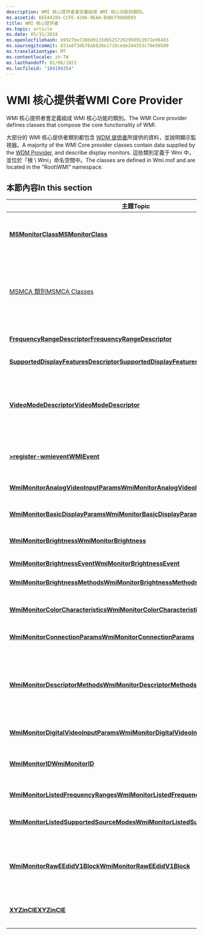 ```yaml
---
description: WMI 核心提供者會定義組成 WMI 核心功能的類別。
ms.assetid: 6EEA4284-CCFE-4206-9EAA-B4BCF988DE03
title: WMI 核心提供者
ms.topic: article
ms.date: 05/31/2018
ms.openlocfilehash: b9927be7208d9133d65257292950913972e96483
ms.sourcegitcommit: 831e8f3db78ab820e1710cede244553c70e50500
ms.translationtype: MT
ms.contentlocale: zh-TW
ms.lasthandoff: 01/08/2021
ms.locfileid: "104194354"
---
```

# <a name="wmi-core-provider"></a><span data-ttu-id="7d143-103">WMI 核心提供者</span><span class="sxs-lookup"><span data-stu-id="7d143-103">WMI Core Provider</span></span>

<span data-ttu-id="7d143-104">WMI 核心提供者會定義組成 WMI 核心功能的類別。</span><span class="sxs-lookup"><span data-stu-id="7d143-104">The WMI Core provider defines classes that compose the core functionality of WMI.</span></span>

<span data-ttu-id="7d143-105">大部分的 WMI 核心提供者類別都包含 [WDM 提供者](wdm-provider.md)所提供的資料，並說明顯示監視器。</span><span class="sxs-lookup"><span data-stu-id="7d143-105">A majority of the WMI Core provider classes contain data supplied by the [WDM Provider](wdm-provider.md), and describe display monitors.</span></span> <span data-ttu-id="7d143-106">這些類別定義于 Wmi 中，並位於「根 \\ Wmi」命名空間中。</span><span class="sxs-lookup"><span data-stu-id="7d143-106">The classes are defined in Wmi.mof and are located in the "Root\\WMI" namespace.</span></span>

## <a name="in-this-section"></a><span data-ttu-id="7d143-107">本節內容</span><span class="sxs-lookup"><span data-stu-id="7d143-107">In this section</span></span>



| <span data-ttu-id="7d143-108">主題</span><span class="sxs-lookup"><span data-stu-id="7d143-108">Topic</span></span>                                                                                           | <span data-ttu-id="7d143-109">描述</span><span class="sxs-lookup"><span data-stu-id="7d143-109">Description</span></span>                                                                                                                                                                                                                    |
|-------------------------------------------------------------------------------------------------|--------------------------------------------------------------------------------------------------------------------------------------------------------------------------------------------------------------------------------|
| [<span data-ttu-id="7d143-110">**MSMonitorClass**</span><span class="sxs-lookup"><span data-stu-id="7d143-110">**MSMonitorClass**</span></span>](msmonitorclass.md)<br/>                                             | <span data-ttu-id="7d143-111">是抽象的 WMI 基類。</span><span class="sxs-lookup"><span data-stu-id="7d143-111">is an abstract WMI base class.</span></span> <span data-ttu-id="7d143-112">描述影片顯示監視器的類別會繼承自這個 [**MSMonitorClass**](msmonitorclass.md)。</span><span class="sxs-lookup"><span data-stu-id="7d143-112">The classes that describe video display monitors inherit from this [**MSMonitorClass**](msmonitorclass.md).</span></span><br/>                                                                         |
| [<span data-ttu-id="7d143-113">MSMCA 類別</span><span class="sxs-lookup"><span data-stu-id="7d143-113">MSMCA Classes</span></span>](msmca-classes.md)<br/>                                                   | <span data-ttu-id="7d143-114">公開機器檢查架構 (MCA) 的一組 WMI 類別。</span><span class="sxs-lookup"><span data-stu-id="7d143-114">a set of WMI classes that expose the Machine Check Architecture (MCA).</span></span> <span data-ttu-id="7d143-115">系統抽象層 (SAL) 提供 MSMCA 類別中報告的所有事件。</span><span class="sxs-lookup"><span data-stu-id="7d143-115">The System Abstraction Layer (SAL) provides all events reported in the MSMCA class.</span></span> <span data-ttu-id="7d143-116">Intel Corporation 開發和擁有 MCA。</span><span class="sxs-lookup"><span data-stu-id="7d143-116">The Intel Corporation develops and owns the MCA.</span></span><br/>         |
| [<span data-ttu-id="7d143-117">**FrequencyRangeDescriptor**</span><span class="sxs-lookup"><span data-stu-id="7d143-117">**FrequencyRangeDescriptor**</span></span>](frequencyrangedescriptor.md)<br/>                         | <span data-ttu-id="7d143-118">表示支援之頻率範圍特性的容器。</span><span class="sxs-lookup"><span data-stu-id="7d143-118">represents a container for characteristics of a supported frequency range.</span></span><br/>                                                                                                                                          |
| [<span data-ttu-id="7d143-119">**SupportedDisplayFeaturesDescriptor**</span><span class="sxs-lookup"><span data-stu-id="7d143-119">**SupportedDisplayFeaturesDescriptor**</span></span>](supporteddisplayfeaturesdescriptor.md)<br/>     | <span data-ttu-id="7d143-120">代表受支援的監視器顯示功能。</span><span class="sxs-lookup"><span data-stu-id="7d143-120">represents the supported display features of the monitor.</span></span><br/>                                                                                                                                                           |
| [<span data-ttu-id="7d143-121">**VideoModeDescriptor**</span><span class="sxs-lookup"><span data-stu-id="7d143-121">**VideoModeDescriptor**</span></span>](videomodedescriptor.md)<br/>                                   | <span data-ttu-id="7d143-122">包含 [**WmiMonitorListedSupportedSourceModes**](wmimonitorlistedsupportedsourcemodes.md)類別中 **MonitorSourceModes** 陣列的模式描述項元素。</span><span class="sxs-lookup"><span data-stu-id="7d143-122">contains mode descriptor elements for the **MonitorSourceModes** array in the [**WmiMonitorListedSupportedSourceModes**](wmimonitorlistedsupportedsourcemodes.md) class.</span></span><br/>                                           |
| [<span data-ttu-id="7d143-123">**>register-wmievent**</span><span class="sxs-lookup"><span data-stu-id="7d143-123">**WMIEvent**</span></span>](wmievent.md)<br/>                                                         | <span data-ttu-id="7d143-124">[**>register-wmievent**](wmievent.md)類別是衍生所有 WMI 事件類別的基類。</span><span class="sxs-lookup"><span data-stu-id="7d143-124">The [**WMIEvent**](wmievent.md) class is a base class from which all WMI event classes are derived.</span></span><br/>                                                                                                                |
| [<span data-ttu-id="7d143-125">**WmiMonitorAnalogVideoInputParams**</span><span class="sxs-lookup"><span data-stu-id="7d143-125">**WmiMonitorAnalogVideoInputParams**</span></span>](wmimonitoranalogvideoinputparams.md)<br/>         | <span data-ttu-id="7d143-126">代表電腦監視器的類比影片輸入參數。</span><span class="sxs-lookup"><span data-stu-id="7d143-126">represents the analog video input parameters of a computer monitor.</span></span><br/>                                                                                                                                                 |
| [<span data-ttu-id="7d143-127">**WmiMonitorBasicDisplayParams**</span><span class="sxs-lookup"><span data-stu-id="7d143-127">**WmiMonitorBasicDisplayParams**</span></span>](wmimonitorbasicdisplayparams.md)<br/>                 | <span data-ttu-id="7d143-128">代表電腦監視器的基本顯示功能。</span><span class="sxs-lookup"><span data-stu-id="7d143-128">represents the basic display features of a computer monitor.</span></span><br/>                                                                                                                                                        |
| [<span data-ttu-id="7d143-129">**WmiMonitorBrightness**</span><span class="sxs-lookup"><span data-stu-id="7d143-129">**WmiMonitorBrightness**</span></span>](wmimonitorbrightness.md)<br/>                                 | <span data-ttu-id="7d143-130">代表電腦監視器的亮度參數。</span><span class="sxs-lookup"><span data-stu-id="7d143-130">represents the brightness parameters of a computer monitor.</span></span><br/>                                                                                                                                                         |
| [<span data-ttu-id="7d143-131">**WmiMonitorBrightnessEvent**</span><span class="sxs-lookup"><span data-stu-id="7d143-131">**WmiMonitorBrightnessEvent**</span></span>](wmimonitorbrightnessevent.md)<br/>                       | <span data-ttu-id="7d143-132">代表監視的亮度變更。</span><span class="sxs-lookup"><span data-stu-id="7d143-132">represents a change in the brightness of a monitor.</span></span><br/>                                                                                                                                                                 |
| [<span data-ttu-id="7d143-133">**WmiMonitorBrightnessMethods**</span><span class="sxs-lookup"><span data-stu-id="7d143-133">**WmiMonitorBrightnessMethods**</span></span>](wmimonitorbrightnessmethods.md)<br/>                   | <span data-ttu-id="7d143-134">包含管理監視亮度的方法。</span><span class="sxs-lookup"><span data-stu-id="7d143-134">contains methods that manage monitor brightness.</span></span><br/>                                                                                                                                                                    |
| [<span data-ttu-id="7d143-135">**WmiMonitorColorCharacteristics**</span><span class="sxs-lookup"><span data-stu-id="7d143-135">**WmiMonitorColorCharacteristics**</span></span>](wmimonitorcolorcharacteristics.md)<br/>             | <span data-ttu-id="7d143-136">代表 CIE 的國際委員會 (電腦監視器的) 色彩特性。</span><span class="sxs-lookup"><span data-stu-id="7d143-136">represents the International Commission on Illumination (CIE) color characteristics of a computer monitor.</span></span><br/>                                                                                                          |
| [<span data-ttu-id="7d143-137">**WmiMonitorConnectionParams**</span><span class="sxs-lookup"><span data-stu-id="7d143-137">**WmiMonitorConnectionParams**</span></span>](wmimonitorconnectionparams.md)<br/>                     | <span data-ttu-id="7d143-138">包含監視器的連線類型。</span><span class="sxs-lookup"><span data-stu-id="7d143-138">contains the connection type of the monitor.</span></span><br/>                                                                                                                                                                        |
| [<span data-ttu-id="7d143-139">**WmiMonitorDescriptorMethods**</span><span class="sxs-lookup"><span data-stu-id="7d143-139">**WmiMonitorDescriptorMethods**</span></span>](wmimonitordescriptormethods.md)<br/>                   | <span data-ttu-id="7d143-140">包含的方法可取得視頻電子產品標準關聯之影片輸入定義的原始內容 (VESA) 增強的擴充顯示器識別資料 (E-EDID) 1.x 標準128位元組資料區塊。</span><span class="sxs-lookup"><span data-stu-id="7d143-140">contains methods that obtain the raw content of Video Input Definition of Video Electronics Standard Association (VESA) Enhanced Extended Display Identification Data (E-EDID) v.1.x standard 128-byte data blocks.</span></span><br/> |
| [<span data-ttu-id="7d143-141">**WmiMonitorDigitalVideoInputParams**</span><span class="sxs-lookup"><span data-stu-id="7d143-141">**WmiMonitorDigitalVideoInputParams**</span></span>](wmimonitordigitalvideoinputparams.md)<br/>       | <span data-ttu-id="7d143-142">代表數位視訊的輸入參數。</span><span class="sxs-lookup"><span data-stu-id="7d143-142">represents input parameters for digital video.</span></span><br/>                                                                                                                                                                      |
| [<span data-ttu-id="7d143-143">**WmiMonitorID**</span><span class="sxs-lookup"><span data-stu-id="7d143-143">**WmiMonitorID**</span></span>](wmimonitorid.md)<br/>                                                 | <span data-ttu-id="7d143-144">代表影片監視器的識別資訊，例如製造商名稱、製造年份或序號。</span><span class="sxs-lookup"><span data-stu-id="7d143-144">represents the identifying information about a video monitor, such as manufacturer name, year of manufacture, or serial number.</span></span><br/>                                                                                     |
| [<span data-ttu-id="7d143-145">**WmiMonitorListedFrequencyRanges**</span><span class="sxs-lookup"><span data-stu-id="7d143-145">**WmiMonitorListedFrequencyRanges**</span></span>](wmimonitorlistedfrequencyranges.md)<br/>           | <span data-ttu-id="7d143-146">列出監視器所支援的頻率範圍。</span><span class="sxs-lookup"><span data-stu-id="7d143-146">lists the frequency ranges supported by the monitor.</span></span><br/>                                                                                                                                                                |
| [<span data-ttu-id="7d143-147">**WmiMonitorListedSupportedSourceModes**</span><span class="sxs-lookup"><span data-stu-id="7d143-147">**WmiMonitorListedSupportedSourceModes**</span></span>](wmimonitorlistedsupportedsourcemodes.md)<br/> | <span data-ttu-id="7d143-148">列出監視器描述項中影片監視器支援的來源模式（如果有的話）。</span><span class="sxs-lookup"><span data-stu-id="7d143-148">lists the supported source modes for a video monitor in its monitor descriptor, if any exist.</span></span><br/>                                                                                                                       |
| [<span data-ttu-id="7d143-149">**WmiMonitorRawEEdidV1Block**</span><span class="sxs-lookup"><span data-stu-id="7d143-149">**WmiMonitorRawEEdidV1Block**</span></span>](wmimonitorraweedidv1block.md)<br/>                       | <span data-ttu-id="7d143-150">表示來自視頻電子郵件標準關聯的原始資料 (VESA) 增強的擴充顯示器識別資料 (E-EDID) 結構。</span><span class="sxs-lookup"><span data-stu-id="7d143-150">represents the raw data from a Video Electronics Standard Association (VESA) Enhanced Extended Display Identification Data (E-EDID) structure.</span></span><br/>                                                                      |
| [<span data-ttu-id="7d143-151">**XYZinCIE**</span><span class="sxs-lookup"><span data-stu-id="7d143-151">**XYZinCIE**</span></span>](xyzincie.md)<br/>                                                         | <span data-ttu-id="7d143-152">包含在照明上的國際委員會 (CIE) XYZ 色彩空間顯示的座標。</span><span class="sxs-lookup"><span data-stu-id="7d143-152">contains the coordinates of the display in the International Commission on Illumination (CIE) XYZ color space.</span></span><br/>                                                                                                      |



 

 

 




